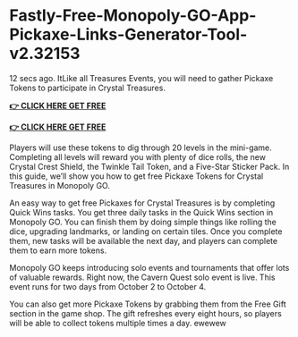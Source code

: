# Fastly-Free-Monopoly-GO-App-Pickaxe-Links-Generator-Tool-v2.32153

12 secs ago. ItLike all Treasures Events, you will need to gather Pickaxe Tokens to participate in Crystal Treasures. 

**[👉 CLICK HERE GET FREE](https://tinyurl.com/pv9ma7nc)**

**[👉 CLICK HERE GET FREE](https://tinyurl.com/pv9ma7nc)**

Players will use these tokens to dig through 20 levels in the mini-game. Completing all levels will reward you with plenty of dice rolls, the new Crystal Crest Shield, the Twinkle Tail Token, and a Five-Star Sticker Pack. In this guide, we’ll show you how to get free Pickaxe Tokens for Crystal Treasures in Monopoly GO.

An easy way to get free Pickaxes for Crystal Treasures is by completing Quick Wins tasks. You get three daily tasks in the Quick Wins section in Monopoly GO. You can finish them by doing simple things like rolling the dice, upgrading landmarks, or landing on certain tiles. Once you complete them, new tasks will be available the next day, and players can complete them to earn more tokens.

Monopoly GO keeps introducing solo events and tournaments that offer lots of valuable rewards. Right now, the Cavern Quest solo event is live. This event runs for two days from October 2 to October 4.

You can also get more Pickaxe Tokens by grabbing them from the Free Gift section in the game shop. The gift refreshes every eight hours, so players will be able to collect tokens multiple times a day. ewewew
